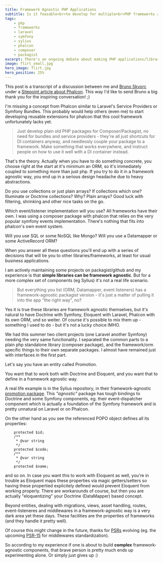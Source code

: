 ```yaml
---
title: Framework Agnostic PHP Applications
subtitle: Is it feasable<br>to develop for multiple<br>PHP frameworks at once?
tags:
    - php
    - frameworks
    - laravel
    - symfony
    - sylius
    - phalcon
    - composer
    - packagist
excerpt: There's an ongoing debate about making PHP applications/libraries to be framework agnostic. While the approach is 100% valid, there are many practical issues.
image: flirt_small.jpg
hero_image: flirt.jpg
hero_position: 25%
---
```


This post is a transcript of a discussion between me and [Bruno Skvorc](https://www.sitepoint.com/author/bskvorc/) under a [Sitepoint article about Phalcon](https://www.sitepoint.com/up-and-running-with-the-fastest-php-framework-on-php7-in-5-mins/). This way I'd like to send Bruno a big thank you for the inspiring conversation! ;)

I'm missing a concept from Phalcon similar to Laravel's Service Providers or Symfony Bundles. This probably would help others (even me) to start developing reusable extensions for phalcon that this cool framework unfortunately lacks yet.

> Just develop plain old PHP packages for Composer/Packagist, no need for bundles and service providers - they're all just shortcuts for DI containers anyway, and needlessly couple your package to a framework. Make something that works everywhere, and instruct people on how to use it well with a DI container instead.

That's the theory. Actually when you have to do something concrete, you choose right at the start at it's minimum an ORM, so it's immediately coupled to something more than just php. If you try to do it in a framework agnostic way, you end up in a serious design headache due to heavy abstractions.

Do you use collections or just plain arrays? If collections which one? Illuminate or Doctrine collections? Why? Plain arrays? Good luck with filtering, shrinking and other nice tasks on the go.

Which event/listener implementation will you use? All frameworks have their own. I was using a composer package with phalcon that relies on the very popular symfony events implementation. There's nothing that fits into phalcon's own event system.

Will you use SQL or some NoSQL like Mongo? Will you use a Datamapper or some ActiveRecord ORM?

When you answer all these questions you'll end up with a series of decisions that will tie you to other libraries/frameworks, at least for usual business applications.

I am actively maintaining some projects on packagist/github and my experience is that **simple libraries can be framework agnostic**. But for a more complex set of components (eg Sylius) it's not a real life scenario.

> But everything you list (ORM, Datamapper, event listeners) has a framework-agnostic packagist version - it's just a matter of pulling it into the app "the right way", no?

Yes it is true these libraries are framework agnostic themselves, but it's natural to have Doctrine with Symfony, Eloquent with Laravel, Phalcon with its own ORM, und so weiter. Of course it's possible to mix them up - something I used to do - but it's not a lucky choice IMHO.

We had this summer two client projects (one Laravel another Symfony) needing the very same functionality. I separated the common parts to a plain php standalone library (composer package), and the framework/orm specific things to their own separate packages. I almost have remained just with interfaces in the first part.

Let's say you have an entity called Promotion.

You want that to work both with Doctrine and Eloquent, and you want that to define in a framework agnostic way.

A real life example is in the Sylius repository, in their framework-agnostic [promotion package](https://github.com/Sylius/Promotion/blob/master/Model/Promotion.php).
This _"agnostic"_ package has tough bindings to Doctrine and some Symfony components, eg. their event-dispatcher component which is actually a foundation of the Symfony framework and is pretty unnatural on Laravel or on Phalcon.

On the other hand as you see the referenced POPO object defines all its properties:

```
    protected $id;
    /**
     * @var string
     */
    protected $code;
    /**
     * @var string
     */
    protected $name;
```

and so on. In case you want this to work with Eloquent as well, you're in trouble as Eloquent maps these properties via magic getters/setters so having these propertied explicitely defined would prevent Eloquent from working properly. There are workarounds of course, but then you are actually "eloquentizing" your Doctrine (DataMapper) based concept.

Beyond entities, dealing with migrations, views, asset handling, routes, event-listeneres and middlewares in a framework-agnostic way is a very dark area yet these days. These facilities are the properties of frameworks (and they handle it pretty well).

Of course this might change in the future, thanks for [PSRs](http://www.php-fig.org/psr/) evolving (eg. the upcoming [PSR-15](https://github.com/php-fig/fig-standards/tree/master/proposed/http-middleware) for middlewares standardization).

So according to my experience if one is about to build **complex** framework-agnostic components, that brave person is pretty much ends up experimenting alone. Or simply just gives up :)